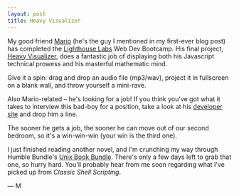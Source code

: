 ```yaml
---
layout: post
title: Heavy Visualizer
---
```

My good friend [Mario](https://tendermario.github.io/) (he's the guy I mentioned
in my first-ever blog post) has completed the
[Lighthouse Labs](https://www.lighthouselabs.ca/) Web Dev Bootcamp. His final
project, [Heavy Visualizer](http://heavyvisualizer.com/), does a fantastic job
of displaying both his Javascript technical prowess and his masterful mathematic
mind.

Give it a spin: drag and drop an audio file (mp3/wav), project it in fullscreen
on a blank wall, and throw yourself a mini-rave.

Also Mario-related – he's looking for a job! If you think you've got what it
takes to interview this bad-boy for a position, take a look at his
[developer site](https://tendermario.github.io/) and drop him a line.

The sooner he gets a job, the sooner he can move out of our second bedroom, so
it's a win-win-win (your win is the third one).

I just finished reading another novel, and I'm crunching my way through Humble
Bundle's
[Unix Book Bundle](https://www.humblebundle.com/books/unix-book-bundle). There's
only a few days left to grab that one, so hurry hard. You'll probably hear from
me soon regarding what I've picked up from *Classic Shell Scripting*.

— M
